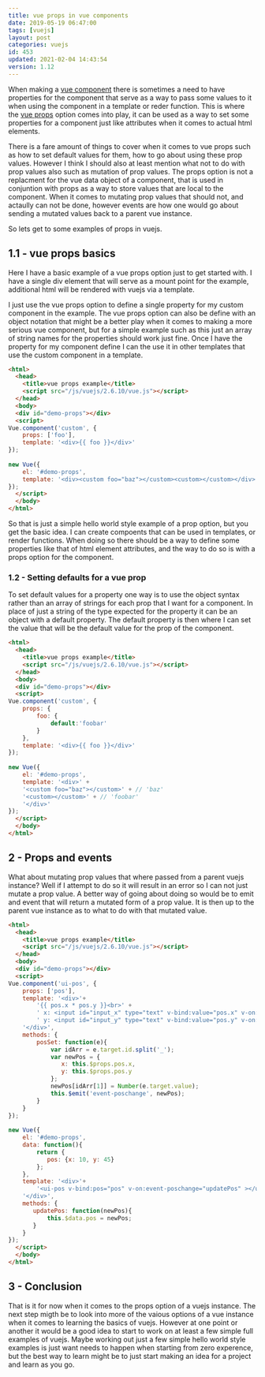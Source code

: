 ```yaml
---
title: vue props in vue components
date: 2019-05-19 06:47:00
tags: [vuejs]
layout: post
categories: vuejs
id: 453
updated: 2021-02-04 14:43:54
version: 1.12
---
```


When making a [vue component](/2019/05/16/vuejs-component/) there is sometimes a need to have properties for the component that serve as a way to pass some values to it when using the component in a template or reder function. This is where the [vue props](https://vuejs.org/v2/guide/components-props.html) option comes into play, it can be used as a way to set some properties for a component just like attributes when it comes to actual html elements. 

There is a fare amount of things to cover when it comes to vue props such as how to set default values for them, how to go about using these prop values. However I think I should also at least mention what not to do with prop values also such as mutation of prop values. The props option is not a replacment for the vue data object of a component, that is used in conjuntion with props as a way to store values that are local to the component. When it comes to mutating prop values that should not, and actaully can not be done, however events are how one would go about sending a mutated values back to a parent vue instance.

So lets get to some examples of props in vuejs.

<!-- more -->

## 1.1 - vue props basics

Here I have a basic example of a vue props option just to get started with. I have a single div element that will serve as a mount point for the example, additional html will be rendered with vuejs via a template.

I just use the vue props option to define a single property for my custom component in the example. The vue props option can also be define with an object notation that might be a better play when it comes to making a more serious vue component, but for a simple example such as this just an array of string names for the properties should work just fine. Once I have the property for my component define I can the use it in other templates that use the custom component in a template.

```html
<html>
  <head>
    <title>vue props example</title>
    <script src="/js/vuejs/2.6.10/vue.js"></script>
  </head>
  <body>
  <div id="demo-props"></div>
  <script>
Vue.component('custom', {
    props: ['foo'],
    template: '<div>{{ foo }}</div>'
});
 
new Vue({
    el: '#demo-props',
    template: '<div><custom foo="baz"></custom><custom></custom></div>'
});
  </script>
  </body>
</html>
```

So that is just a simple hello world style example of a prop option, but you get the basic idea. I can create compoents that can be used in templates, or render functions. When doing so there should be a way to define some properties like that of html element attributes, and the way to do so is with a props option for the component.

### 1.2 - Setting defaults for a vue prop

To set default values for a property one way is to use the object syntax rather than an array of strings for each prop that I want for a component. In place of just a string of the type expected for the property it can be an object with a default property. The default property is then where I can set the value that will be the default value for the prop of the component.

```html
<html>
  <head>
    <title>vue props example</title>
    <script src="/js/vuejs/2.6.10/vue.js"></script>
  </head>
  <body>
  <div id="demo-props"></div>
  <script>
Vue.component('custom', {
    props: {
        foo: {
            default:'foobar'
        }
    },
    template: '<div>{{ foo }}</div>'
});
 
new Vue({
    el: '#demo-props',
    template: '<div>' +
    '<custom foo="baz"></custom>' + // 'baz'
    '<custom></custom>' + // 'foobar'
    '</div>'
});
  </script>
  </body>
</html>
```

## 2 - Props and events

What about mutating prop values that where passed from a parent vuejs instance? Well if I attempt to do so it will result in an error so I can not just mutate a prop value. A better way of going about doing so would be to emit and event that will return a mutated form of a prop value. It is then up to the parent vue instance as to what to do with that mutated value.

```html
<html>
  <head>
    <title>vue props example</title>
    <script src="/js/vuejs/2.6.10/vue.js"></script>
  </head>
  <body>
  <div id="demo-props"></div>
  <script>
Vue.component('ui-pos', {
    props: ['pos'],
    template: '<div>'+
        '{{ pos.x * pos.y }}<br>' +
        ' x: <input id="input_x" type="text" v-bind:value="pos.x" v-on:keyup="posSet"> | '+
        ' y: <input id="input_y" type="text" v-bind:value="pos.y" v-on:keyup="posSet">'+
    '</div>',
    methods: {
        posSet: function(e){
            var idArr = e.target.id.split('_');
            var newPos = {
               x: this.$props.pos.x,
               y: this.$props.pos.y
            };
            newPos[idArr[1]] = Number(e.target.value);
            this.$emit('event-poschange', newPos);
        }
    }
});
 
new Vue({
    el: '#demo-props',
    data: function(){
        return {
           pos: {x: 10, y: 45}
        };
    },
    template: '<div>'+
        '<ui-pos v-bind:pos="pos" v-on:event-poschange="updatePos" ></ui-pos>'+
    '</div>',
    methods: {
       updatePos: function(newPos){
           this.$data.pos = newPos;
       }
    }
});
  </script>
  </body>
</html>
```

## 3 - Conclusion

That is it for now when it comes to the props option of a vuejs instance. The next step migth be to look into more of the vaious options of a vue instance when it comes to learning the basics of vuejs. However at one point or another it would be a good idea to start to work on at least a few simple full examples of vuejs. Maybe working out just a few simple hello world style examples is just want needs to happen when starting from zero experence, but the best way to learn might be to just start making an idea for a project and learn as you go.

